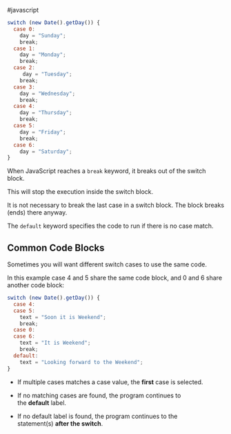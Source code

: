 #javascript 

```js
switch (new Date().getDay()) {  
  case 0:  
    day = "Sunday";  
    break;  
  case 1:  
    day = "Monday";  
    break;  
  case 2:  
     day = "Tuesday";  
    break;  
  case 3:  
    day = "Wednesday";  
    break;  
  case 4:  
    day = "Thursday";  
    break;  
  case 5:  
    day = "Friday";  
    break;  
  case 6:  
    day = "Saturday";  
}
```
When JavaScript reaches a `break` keyword, it breaks out of the switch block.

This will stop the execution inside the switch block.

It is not necessary to break the last case in a switch block. The block breaks (ends) there anyway.

The `default` keyword specifies the code to run if there is no case match.

## Common Code Blocks

Sometimes you will want different switch cases to use the same code.

In this example case 4 and 5 share the same code block, and 0 and 6 share another code block:

```js
switch (new Date().getDay()) {  
  case 4:  
  case 5:  
    text = "Soon it is Weekend";  
    break;   
  case 0:  
  case 6:  
    text = "It is Weekend";  
    break;  
  default:   
    text = "Looking forward to the Weekend";  
}
```

- If multiple cases matches a case value, the **first** case is selected.

- If no matching cases are found, the program continues to the **default** label.

- If no default label is found, the program continues to the statement(s) **after the switch**.

